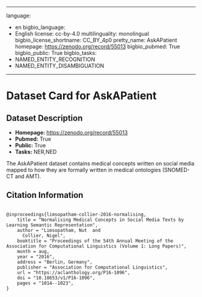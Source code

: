 
---
language: 
- en
bigbio_language: 
- English
license: cc-by-4.0
multilinguality: monolingual
bigbio_license_shortname: CC_BY_4p0
pretty_name: AskAPatient
homepage: https://zenodo.org/record/55013
bigbio_pubmed: True
bigbio_public: True
bigbio_tasks: 
- NAMED_ENTITY_RECOGNITION
- NAMED_ENTITY_DISAMBIGUATION
---


# Dataset Card for AskAPatient

## Dataset Description

- **Homepage:** https://zenodo.org/record/55013
- **Pubmed:** True
- **Public:** True
- **Tasks:** NER,NED



The AskAPatient dataset contains medical concepts written on social media mapped to how they are formally written in medical ontologies (SNOMED-CT and AMT).



## Citation Information

```

@inproceedings{limsopatham-collier-2016-normalising,
    title = "Normalising Medical Concepts in Social Media Texts by Learning Semantic Representation",
    author = "Limsopatham, Nut  and
      Collier, Nigel",
    booktitle = "Proceedings of the 54th Annual Meeting of the Association for Computational Linguistics (Volume 1: Long Papers)",
    month = aug,
    year = "2016",
    address = "Berlin, Germany",
    publisher = "Association for Computational Linguistics",
    url = "https://aclanthology.org/P16-1096",
    doi = "10.18653/v1/P16-1096",
    pages = "1014--1023",
}

```
